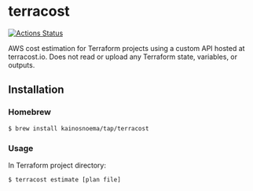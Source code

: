 # terracost

[![Actions Status](https://github.com/kainosnoema/terracost-cli/workflows/Test/badge.svg)](https://github.com/kainosnoema/terracost-cli/actions)

AWS cost estimation for Terraform projects using a custom API hosted at terracost.io. Does not read or upload any Terraform state, variables, or outputs.

## Installation

### Homebrew

```console
$ brew install kainosnoema/tap/terracost
```

### Usage

In Terraform project directory:
```
$ terracost estimate [plan file]
```
